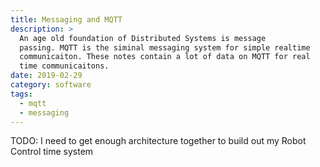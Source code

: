 ```yaml
---
title: Messaging and MQTT
description: >
  An age old foundation of Distributed Systems is message
  passing. MQTT is the siminal messaging system for simple realtime 
  communicaiton. These notes contain a lot of data on MQTT for real
  time communicaitons.
date: 2019-02-29
category: software
tags:
  - mqtt
  - messaging
---
```


TODO: I need to get enough architecture together to build out my Robot
Control time system
